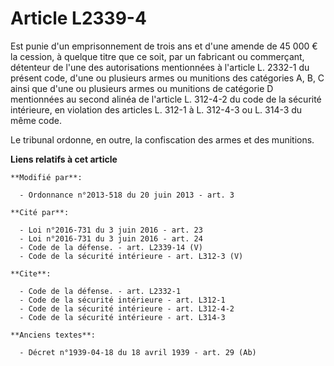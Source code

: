 # Article L2339-4

Est punie d'un emprisonnement de trois ans et d'une amende de 45 000 € la cession, à quelque titre que ce soit, par un
fabricant ou commerçant, détenteur de l'une des autorisations mentionnées à l'article L. 2332-1 du présent code, d'une ou
plusieurs armes ou munitions des catégories A, B, C ainsi que d'une ou plusieurs armes ou munitions de catégorie D
mentionnées au second alinéa de l'article L. 312-4-2 du code de la sécurité intérieure, en violation des articles L. 312-1 à
L. 312-4-3 ou L. 314-3 du même code. 

Le tribunal ordonne, en outre, la confiscation des armes et des munitions.

**Liens relatifs à cet article**

	**Modifié par**:

	  - Ordonnance n°2013-518 du 20 juin 2013 - art. 3

	**Cité par**:

	  - Loi n°2016-731 du 3 juin 2016 - art. 23
	  - Loi n°2016-731 du 3 juin 2016 - art. 24
	  - Code de la défense. - art. L2339-14 (V)
	  - Code de la sécurité intérieure - art. L312-3 (V)

	**Cite**:

	  - Code de la défense. - art. L2332-1
	  - Code de la sécurité intérieure - art. L312-1
	  - Code de la sécurité intérieure - art. L312-4-2
	  - Code de la sécurité intérieure - art. L314-3

	**Anciens textes**:

	  - Décret n°1939-04-18 du 18 avril 1939 - art. 29 (Ab)
